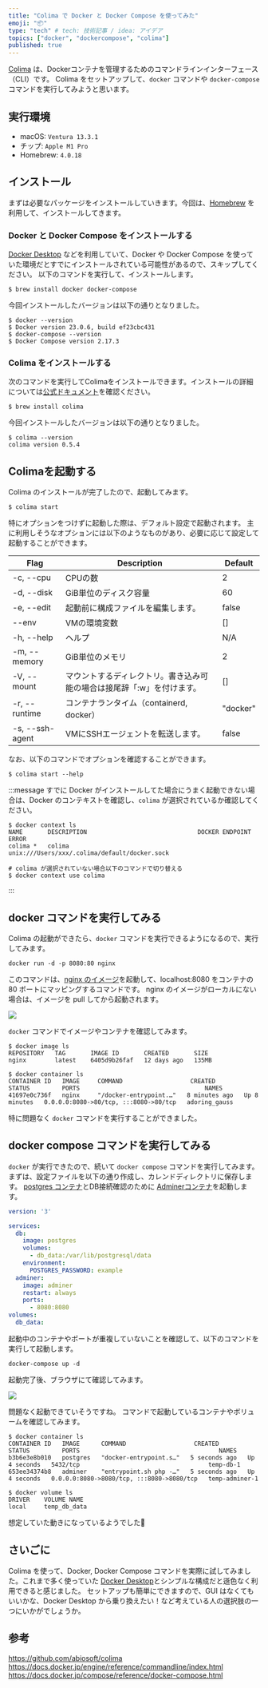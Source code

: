 ```yaml
---
title: "Colima で Docker と Docker Compose を使ってみた"
emoji: "📦"
type: "tech" # tech: 技術記事 / idea: アイデア
topics: ["docker", "dockercompose", "colima"]
published: true
---
```


[Colima](https://github.com/abiosoft/colima) は、Dockerコンテナを管理するためのコマンドラインインターフェース（CLI）です。
Colima をセットアップして、`docker` コマンドや `docker-compose` コマンドを実行してみようと思います。

## 実行環境

- macOS: `Ventura 13.3.1`
- チップ: `Apple M1 Pro`
- Homebrew: `4.0.18`

## インストール

まずは必要なパッケージをインストールしていきます。今回は、[Homebrew](https://brew.sh/index_ja) を利用して、インストールしてきます。

### Docker と Docker Compose をインストールする

[Docker Desktop](https://www.docker.com/products/docker-desktop/) などを利用していて、Docker や Docker Compose を使っていた環境だとすでにインストールされている可能性があるので、スキップしてください。
以下のコマンドを実行して、インストールします。

```
$ brew install docker docker-compose
```

今回インストールしたバージョンは以下の通りとなりました。

```
$ docker --version
$ Docker version 23.0.6, build ef23cbc431
$ docker-compose --version
$ Docker Compose version 2.17.3
```

### Colima をインストールする

次のコマンドを実行してColimaをインストールできます。インストールの詳細については[公式ドキュメント](https://github.com/abiosoft/colima#installation)を確認ください。

```
$ brew install colima
```

今回インストールしたバージョンは以下の通りとなりました。

```
$ colima --version
colima version 0.5.4
```

## Colimaを起動する

Colima のインストールが完了したので、起動してみます。

```
$ colima start
```

特にオプションをつけずに起動した際は、デフォルト設定で起動されます。
主に利用しそうなオプションには以下のようなものがあり、必要に応じて設定して起動することができます。

| Flag | Description | Default |
|---|---|---|
| -c, --cpu | CPUの数 | 2 |
| -d, --disk | GiB単位のディスク容量 | 60 |
| -e, --edit | 起動前に構成ファイルを編集します。 | false |
| --env | VMの環境変数 | [] |
| -h, --help | ヘルプ | N/A |
| -m, --memory | GiB単位のメモリ | 2 |
| -V, --mount | マウントするディレクトリ。書き込み可能の場合は接尾辞「:w」を付けます。 | [] |
| -r, --runtime | コンテナランタイム（containerd, docker） | "docker" |
| -s, --ssh-agent | VMにSSHエージェントを転送します。 | false |

なお、以下のコマンドでオプションを確認することができます。

```
$ colima start --help
```

:::message
すでに Docker がインストールしてた場合にうまく起動できない場合は、Docker のコンテキストを確認し、`colima` が選択されているか確認してください。
```
$ docker context ls
NAME       DESCRIPTION                               DOCKER ENDPOINT                                       ERROR
colima *   colima                                    unix:///Users/xxx/.colima/default/docker.sock

# colima が選択されていない場合以下のコマンドで切り替える
$ docker context use colima
```
:::

## docker コマンドを実行してみる

Colima の起動ができたら、`docker` コマンドを実行できるようになるので、実行してみます。

```
docker run -d -p 8080:80 nginx
```

このコマンドは、[nginx のイメージ](https://hub.docker.com/_/nginx)を起動して、localhost:8080 をコンテナの 80 ポートにマッピングするコマンドです。
nginx のイメージがローカルにない場合は、イメージを pull してから起動されます。

![](/images/docker-with-colima/docker-confirm.png)

`docker` コマンドでイメージやコンテナを確認してみます。

```
$ docker image ls
REPOSITORY   TAG       IMAGE ID       CREATED       SIZE
nginx        latest    6405d9b26faf   12 days ago   135MB

$ docker container ls
CONTAINER ID   IMAGE     COMMAND                   CREATED         STATUS         PORTS                                   NAMES
41697e0c736f   nginx     "/docker-entrypoint.…"   8 minutes ago   Up 8 minutes   0.0.0.0:8080->80/tcp, :::8080->80/tcp   adoring_gauss
```

特に問題なく `docker` コマンドを実行することができました。

## docker compose コマンドを実行してみる

`docker` が実行できたので、続いて `docker compose` コマンドを実行してみます。
まずは、設定ファイルを以下の通り作成し、カレンドディレクトリに保存します。
[postgres コンテナ](https://hub.docker.com/_/postgres)とDB接続確認のために [Adminerコンテナ](https://hub.docker.com/_/adminer/)を起動します。

```yml:docker-compose.yml
version: '3'

services:
  db:
    image: postgres
    volumes:
      - db_data:/var/lib/postgresql/data
    environment:
      POSTGRES_PASSWORD: example
  adminer:
    image: adminer
    restart: always
    ports:
      - 8080:8080
volumes:
  db_data:
```

起動中のコンテナやポートが重複していないことを確認して、以下のコマンドを実行して起動します。

```
docker-compose up -d
```

起動完了後、ブラウザにて確認してみます。

![](/images/docker-with-colima/docker-compose-confirm2.png)

問題なく起動できていそうですね。
コマンドで起動しているコンテナやボリュームを確認してみます。

```
$ docker container ls 
CONTAINER ID   IMAGE      COMMAND                   CREATED         STATUS         PORTS                                       NAMES
b3b6e3e8b010   postgres   "docker-entrypoint.s…"   5 seconds ago   Up 4 seconds   5432/tcp                                    temp-db-1
653ee34374b8   adminer    "entrypoint.sh php -…"   5 seconds ago   Up 4 seconds   0.0.0.0:8080->8080/tcp, :::8080->8080/tcp   temp-adminer-1

$ docker volume ls
DRIVER    VOLUME NAME
local     temp_db_data
```

想定していた動きになっているようでした🙌

## さいごに

Colima を使って、Docker, Docker Compose コマンドを実際に試してみました。これまで多く使っていた [Docker Desktop](https://www.docker.com/products/docker-desktop/)とシンプルな構成だと遜色なく利用できると感じました。
セットアップも簡単にできますので、GUI はなくてもいいかな、Docker Desktop から乗り換えたい！など考えている人の選択肢の一つにいかがでしょうか。

## 参考
https://github.com/abiosoft/colima
https://docs.docker.jp/engine/reference/commandline/index.html
https://docs.docker.jp/compose/reference/docker-compose.html
